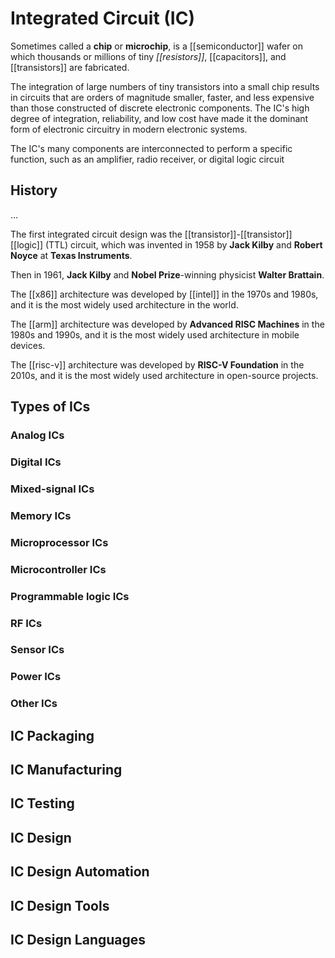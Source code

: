 # Integrated Circuit (IC)

Sometimes called a **chip** or **microchip**, is a [[semiconductor]] wafer on which thousands or millions of tiny *[[resistors]]*, [[capacitors]], and [[transistors]] are fabricated.

The integration of large numbers of tiny transistors into a small chip results in circuits that are orders of magnitude smaller, faster, and less expensive than those constructed of discrete electronic components. The IC's high degree of integration, reliability, and low cost have made it the dominant form of electronic circuitry in modern electronic systems.

The IC's many components are interconnected to perform a specific function, such as an amplifier, radio receiver, or digital logic circuit


## History
...

The first integrated circuit design was the [[transistor]]-[[transistor]] [[logic]] (TTL) circuit, which was invented in 1958 by **Jack Kilby** and **Robert Noyce** at **Texas Instruments**.

Then in 1961, **Jack Kilby** and **Nobel Prize**-winning physicist **Walter Brattain**.

The [[x86]] architecture was developed by [[intel]] in the 1970s and 1980s, and it is the most widely used architecture in the world.

The [[arm]] architecture was developed by **Advanced RISC Machines** in the 1980s and 1990s, and it is the most widely used architecture in mobile devices.

The [[risc-v]] architecture was developed by **RISC-V Foundation** in the 2010s, and it is the most widely used architecture in open-source projects.


## Types of ICs

### Analog ICs

### Digital ICs

### Mixed-signal ICs

### Memory ICs

### Microprocessor ICs

### Microcontroller ICs

### Programmable logic ICs

### RF ICs

### Sensor ICs

### Power ICs

### Other ICs

## IC Packaging

## IC Manufacturing

## IC Testing

## IC Design

## IC Design Automation

## IC Design Tools

## IC Design Languages

